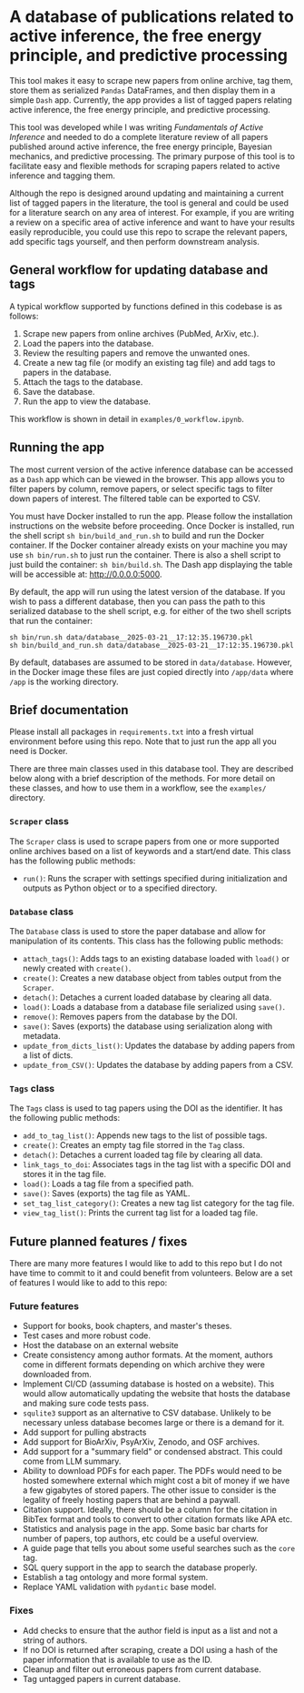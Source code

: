 # A database of publications related to active inference, the free energy principle, and predictive processing

This tool makes it easy to scrape new papers from online archive, tag them, store them as serialized `Pandas` DataFrames, and then display them in a simple `Dash` app. Currently, the app provides a list of tagged papers relating active inference, the free energy principle, and predictive processing.

This tool was developed while I was writing *Fundamentals of Active Inference* and needed to do a complete literature review of all papers published around active inference, the free energy principle, Bayesian mechanics, and predictive processing. The primary purpose of this tool is to facilitate easy and flexible methods for scraping papers related to active inference and tagging them. 

Although the repo is designed around updating and maintaining a current list of tagged papers in the literature, the tool is general and could be used for a literature search on any area of interest. For example, if you are writing a review on a specific area of active inference and want to have your results easily reproducible, you could use this repo to scrape the relevant papers, add specific tags yourself, and then perform downstream analysis.

## General workflow for updating database and tags

A typical workflow supported by functions defined in this codebase is as follows:

1. Scrape new papers from online archives (PubMed, ArXiv, etc.).
2. Load the papers into the database.
3. Review the resulting papers and remove the unwanted ones.
4. Create a new tag file (or modify an existing tag file) and add tags to papers in the database.
5. Attach the tags to the database.
6. Save the database.
7. Run the app to view the database.

This workflow is shown in detail in `examples/0_workflow.ipynb`.

## Running the app

The most current version of the active inference database can be accessed as a `Dash` app which can be viewed in the browser. This app allows you to filter papers by column, remove papers, or select specific tags to filter down papers of interest. The filtered table can be exported to CSV.

You must have Docker installed to run the app. Please follow the installation instructions on the website before proceeding. Once Docker is installed, run the shell script `sh bin/build_and_run.sh` to build and run the Docker container. If the Docker container already exists on your machine you may use `sh bin/run.sh` to just run the container. There is also a shell script to just build the container: `sh bin/build.sh`. The Dash app displaying the table will be accessible at: http://0.0.0.0:5000.

By default, the app will run using the latest version of the database. If you wish to pass a different database, then you can pass the path to this serialized database to the shell script, e.g. for either of the two shell scripts that run the container:

    sh bin/run.sh data/database__2025-03-21__17:12:35.196730.pkl
    sh bin/build_and_run.sh data/database__2025-03-21__17:12:35.196730.pkl

By default, databases are assumed to be stored in `data/database`. However, in the Docker image these files are just copied directly into `/app/data` where `/app` is the working directory.

## Brief documentation

Please install all packages in `requirements.txt` into a fresh virtual environment before using this repo. Note that to just run the app all you need is Docker.

There are three main classes used in this database tool. They are described below along with a brief description of the methods. For more detail on these classes, and how to use them in a workflow, see the `examples/` directory.

### `Scraper` class

The `Scraper` class is used to scrape papers from one or more supported online archives based on a list of keywords and a start/end date. This class has the following public methods:
* `run()`: Runs the scraper with settings specified during initialization and outputs as Python object or to a specified directory.

### `Database` class

The `Database` class is used to store the paper database and allow for manipulation of its contents. This class has the following public methods:
* `attach_tags()`: Adds tags to an existing database loaded with `load()` or newly created with `create()`.
* `create()`: Creates a new database object from tables output from the `Scraper`.
* `detach()`: Detaches a current loaded database by clearing all data.
* `load()`: Loads a database from a database file serialized using `save()`.
* `remove()`: Removes papers from the database by the DOI.
* `save()`: Saves (exports) the database using serialization along with metadata.
* `update_from_dicts_list()`: Updates the database by adding papers from a list of dicts.
* `update_from_CSV()`: Updates the database by adding papers from a CSV.

### `Tags` class

The `Tags` class is used to tag papers using the DOI as the identifier. It has the following public methods:
* `add_to_tag_list()`: Appends new tags to the list of possible tags.
* `create()`: Creates an empty tag file storred in the `Tag` class.
* `detach()`: Detaches a current loaded tag file by clearing all data.
* `link_tags_to_doi`: Associates tags in the tag list with a specific DOI and stores it in the tag file.
* `load()`: Loads a tag file from a specified path.
* `save()`: Saves (exports) the tag file as YAML.
* `set_tag_list_category()`: Creates a new tag list category for the tag file.
* `view_tag_list()`: Prints the current tag list for a loaded tag file.

## Future planned features / fixes

There are many more features I would like to add to this repo but I do not have time to commit to it and could benefit from volunteers. Below are a set of features I would like to add to this repo:

### Future features
* Support for books, book chapters, and master's theses.
* Test cases and more robust code.
* Host the database on an external website
* Create consistency among author formats. At the moment, authors come in different formats depending on which archive they were downloaded from.
* Implement CI/CD (assuming database is hosted on a website). This would allow automatically updating the website that hosts the database and making sure code tests pass.
* `squlite3` support as an alternative to CSV database. Unlikely to be necessary unless database becomes large or there is a demand for it.
* Add support for pulling abstracts
* Add support for BioArXiv, PsyArXiv, Zenodo, and OSF archives.
* Add support for a "summary field" or condensed abstract. This could come from LLM summary.
* Ability to download PDFs for each paper. The PDFs would need to be hosted somewhere external which might cost a bit of money if we have a few gigabytes of stored papers. The other issue to consider is the legality of freely hosting papers that are behind a paywall.
* Citation support. Ideally, there should be a column for the citation in BibTex format and tools to convert to other citation formats like APA etc.
* Statistics and analysis page in the app. Some basic bar charts for number of papers, top authors, etc could be a useful overview.
* A guide page that tells you about some useful searches such as the `core` tag.
* SQL query support in the app to search the database properly.
* Establish a tag ontology and more formal system.
* Replace YAML validation with `pydantic` base model.

### Fixes
* Add checks to ensure that the author field is input as a list and not a string of authors.
* If no DOI is returned after scraping, create a DOI using a hash of the paper information that is available to use as the ID.
* Cleanup and filter out erroneous papers from current database.
* Tag untagged papers in current database.
